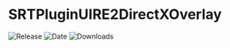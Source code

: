 # SRTPluginUIRE2DirectXOverlay
![Release](https://img.shields.io/github/v/release/SpeedrunTooling/SRTPluginUIRE2DirectXOverlay?label=current%20release&style=for-the-badge)
![Date](https://img.shields.io/github/release-date/SpeedrunTooling/SRTPluginUIRE2DirectXOverlay?style=for-the-badge)
![Downloads](https://img.shields.io/github/downloads/SpeedrunTooling/SRTPluginUIRE2DirectXOverlay/total?color=%23007EC6&style=for-the-badge)
